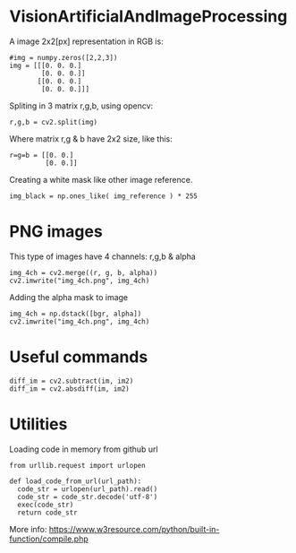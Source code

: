 # VisionArtificialAndImageProcessing

A image 2x2[px] representation in RGB is:
```
#img = numpy.zeros([2,2,3])
img = [[[0. 0. 0.]
        [0. 0. 0.]]
       [[0. 0. 0.]
        [0. 0. 0.]]]
```
Spliting in 3 matrix r,g,b, using opencv:
```
r,g,b = cv2.split(img)
```
Where matrix r,g & b have 2x2 size, like this:
```
r=g=b = [[0. 0.]
         [0. 0.]]
```

Creating a white mask like other image reference.

```
img_black = np.ones_like( img_reference ) * 255
```

# PNG images

This type of images have 4 channels: r,g,b & alpha

```
img_4ch = cv2.merge((r, g, b, alpha))
cv2.imwrite("img_4ch.png", img_4ch)
```

Adding the alpha mask to image

```
img_4ch = np.dstack([bgr, alpha])
cv2.imwrite("img_4ch.png", img_4ch)
```

# Useful commands

```
diff_im = cv2.subtract(im, im2)
diff_im = cv2.absdiff(im, im2)
```

# Utilities 

Loading code in memory from github url

```
from urllib.request import urlopen

def load_code_from_url(url_path):
  code_str = urlopen(url_path).read()
  code_str = code_str.decode('utf-8')
  exec(code_str)
  return code_str
```

More info: https://www.w3resource.com/python/built-in-function/compile.php
